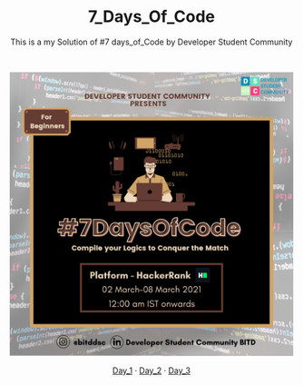 <h1 align="center"> 7_Days_Of_Code</h1>
<p align="center">This is a my Solution of #7 days_of_Code by Developer Student Community</p>
<br>

<p align="center"><img src="./Image/poster.png" alt="Poster" width="500px" height="500px" /></p>
<p align="center">
    <a href="https://youtu.be/LPWocjPFkNs" target="blank">Day_1</a>
    ·
    <a href="https://github.com/ashish2030/Ludo-Game/issues/new/choose">Day_2</a>
    ·
    <a href="https://github.com/ashish2030/Ludo-Game/issues/new/choose">Day_3</a>
</p>

